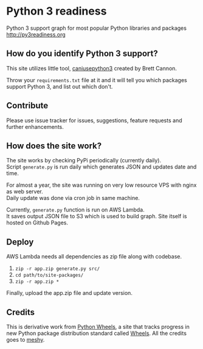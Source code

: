 Python 3 readiness
==================

Python 3 support graph for most popular Python libraries and packages http://py3readiness.org


## How do you identify Python 3 support?

This site utilizes little tool, [caniusepython3](https://github.com/brettcannon/caniusepython3) created by Brett Cannon. 

Throw your `requirements.txt` file at it and it will tell you which packages support Python 3, and list out which don't.

## Contribute

Please use issue tracker for issues, suggestions, feature requests and further enhancements.


## How does the site work?

The site works by checking PyPi periodically (currently daily).  
Script `generate.py` is run daily which generates JSON and updates date and time. 

For almost a year, the site was running on very low resource VPS with nginx as web server.  
Daily update was done via cron job in same machine.

Currently, `generate.py` function is run on AWS Lambda.   
It saves output JSON file to S3 which is used to build graph. Site itself is hosted on Github Pages.

## Deploy

AWS Lambda needs all dependencies as zip file along with codebase. 

1.  `zip -r app.zip generate.py src/`
2. `cd path/to/site-packages/`
3. `zip -r app.zip *`

Finally, upload the app.zip file and update version.

## Credits

This is derivative work from [Python Wheels](http://pythonwheels.com), a site that tracks progress in new Python package distribution standard called [Wheels](https://pypi.python.org/pypi/wheel). All the credits goes to [meshy](https://github.com/meshy).
